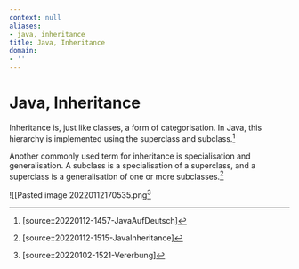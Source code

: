 ```yaml
---
context: null
aliases:
- java, inheritance
title: Java, Inheritance
domain:
- ''
---
```


# Java, Inheritance

Inheritance is, just like classes, a form of categorisation. In Java, this hierarchy is implemented using the superclass and subclass.[^1]

Another commonly used term for inheritance is specialisation and generalisation. A subclass is a specialisation of a superclass, and a superclass is a generalisation of one or more subclasses.[^2]

![[Pasted image 20220112170535.png[^3]

[^1]: [source::20220112-1457-JavaAufDeutsch]
[^2]: [source::20220112-1515-JavaInheritance]
[^3]: [source::20220102-1521-Vererbung]
